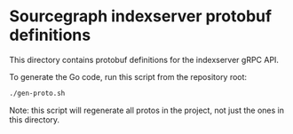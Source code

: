 # Sourcegraph indexserver protobuf definitions

This directory contains protobuf definitions for the indexserver gRPC API.

To generate the Go code, run this script from the repository root:

```sh
./gen-proto.sh
```

Note: this script will regenerate all protos in the project, not just the ones in this directory.
